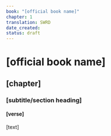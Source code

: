 ```yaml
---
book: "[official book name]"
chapter: 1
translation: SWRD
date_created: 
status: draft
---
```

# [official book name]  
## [chapter]
### [subtitle/section heading]
#### [verse]
[text]